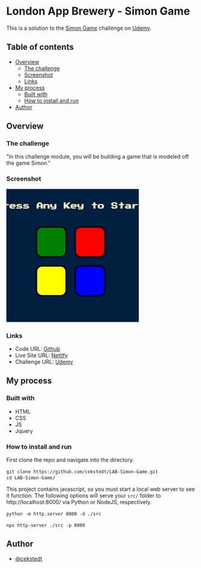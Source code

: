 # London App Brewery - Simon Game

This is a solution to the [Simon Game](https://www.udemy.com/course/the-complete-web-development-bootcamp/learn/lecture/12384246) challenge on [Udemy](https://www.udemy.com/course/the-complete-web-development-bootcamp/).

## Table of contents

- [Overview](#overview)
  - [The challenge](#the-challenge)
  - [Screenshot](#screenshot)
  - [Links](#links)
- [My process](#my-process)
  - [Built with](#built-with)
  - [How to install and run](#how-to-install-and-run)
- [Author](#author)

## Overview

### The challenge

"In this challenge module, you will be building a game that is modeled off the game Simon."

### Screenshot

![Screenshot](./thumbnail.png)

### Links

- Code URL: [Github](https://github.com/cekstedt/LAB-Simon-Game)
- Live Site URL: [Netlify](https://willowy-licorice-a4f905.netlify.app/)
- Challenge URL: [Udemy](https://www.udemy.com/course/the-complete-web-development-bootcamp/learn/lecture/12384246)

## My process

### Built with

- HTML
- CSS
- JS
- Jquery

### How to install and run

First clone the repo and navigate into the directory.
```
git clone https://github.com/cekstedt/LAB-Simon-Game.git
cd LAB-Simon-Game/
```

This project contains javascript, so you must start a local web server to see it function. The following options will serve your `src/` folder to http://localhost:8000/ via Python or NodeJS, respectively.

```
python -m http.server 8000 -d ./src
```

```
npx http-server ./src -p 8000
```

## Author

- [@cekstedt](https://github.com/cekstedt)